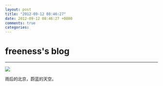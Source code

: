 ```yaml
---
layout: post
title: "2012-09-12 08:46:27"
date: 2012-09-12 08:46:27 +0800
comments: true
categories: 
---
```


# freeness's blog

----------

![](http://okqmqrbgo.bkt.clouddn.com/201209120846271.jpg)

>
雨后的北京，蔚蓝的天空。